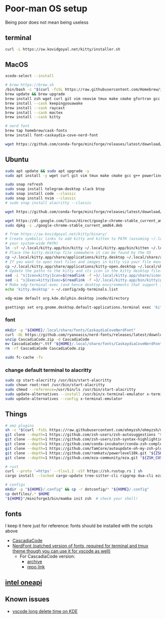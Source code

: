 # Poor-man OS setup
Being poor does not mean being useless

## terminal
```bash
curl -L https://sw.kovidgoyal.net/kitty/installer.sh
```

## MacOS
```bash
xcode-select --install

# brew https://brew.sh
/bin/bash -c "$(curl -fsSL https://raw.githubusercontent.com/Homebrew/install/HEAD/install.sh)"
brew update && brew upgrade
brew install zsh wget curl git vim neovim tmux make cmake gfortran gcc g++ btop
brew install --cask keepingyouawake
brew install --cask raycast
brew install --cask mactex
brew install --cask kitty

# nerd font
brew tap homebrew/cask-fonts
brew install font-caskaydia-cove-nerd-font

wget https://github.com/conda-forge/miniforge/releases/latest/download/Miniforge3-MacOSX-x86_64.sh
```


## Ubuntu
```bash
sudo apt update && sudo apt upgrade -y
sudo apt install -y wget curl git vim tmux make cmake gcc g++ powerline fonts-powerline gfortran gnome-tweaks texlive-full

sudo snap refresh
sudo snap install telegram-desktop slack btop
sudo snap install code --classic
sudo snap install nvim --classic
# sudo snap install alacritty --classic

wget https://github.com/conda-forge/miniforge/releases/latest/download/Miniforge3-Linux-x86_64.sh

wget https://dl.google.com/linux/direct/google-chrome-stable_current_amd64.deb
sudo dpkg -i ./google-chrome-stable_current_amd64.deb

# from https://sw.kovidgoyal.net/kitty/binary/
# Create symbolic links to add kitty and kitten to PATH (assuming ~/.local/bin is in
# your system-wide PATH)
ln -sf ~/.local/kitty.app/bin/kitty ~/.local/kitty.app/bin/kitten ~/.local/bin/
# Place the kitty.desktop file somewhere it can be found by the OS
cp ~/.local/kitty.app/share/applications/kitty.desktop ~/.local/share/applications/
# If you want to open text files and images in kitty via your file manager also add the kitty-open.desktop file
cp ~/.local/kitty.app/share/applications/kitty-open.desktop ~/.local/share/applications/
# Update the paths to the kitty and its icon in the kitty desktop file(s)
sed -i "s|Icon=kitty|Icon=$(readlink -f ~)/.local/kitty.app/share/icons/hicolor/256x256/apps/kitty.png|g" ~/.local/share/applications/kitty*.desktop
sed -i "s|Exec=kitty|Exec=$(readlink -f ~)/.local/kitty.app/bin/kitty|g" ~/.local/share/applications/kitty*.desktop
# Make xdg-terminal-exec (and hence desktop environments that support it use kitty)
echo 'kitty.desktop' > ~/.config/xdg-terminals.list

xdg-mime default org.kde.dolphin.desktop inode/directory

gsettings set org.gnome.desktop.default-applications.terminal exec 'kitty'
```

### font
```bash
mkdir -p "${HOME}/.local/share/fonts/CaskaydiaCoveNerdFont"
curl -OL https://github.com/ryanoasis/nerd-fonts/releases/latest/download/CascadiaCode.zip
unzip CascadiaCode.zip -d CascadiaCode
mv CascadiaCode/*.ttf "${HOME}/.local/share/fonts/CaskaydiaCoveNerdFont"
rm -rf CascadiaCode CascadiaCode.zip

sudo fc-cache -fv
```

### change default terminal to alacritty
```bash
sudo cp start-alacritty /usr/bin/start-alacritty
sudo chown root:root /usr/bin/start-alacritty
sudo chmod --reference=/usr/bin/ls /usr/bin/start-alacritty
sudo update-alternatives --install /usr/bin/x-terminal-emulator x-terminal-emulator /usr/bin/start-alacritty 50
sudo update-alternatives --config x-terminal-emulator
```


## Things
```bash
# omz plugins
sh -c "$(curl -fsSL https://raw.githubusercontent.com/ohmyzsh/ohmyzsh/master/tools/install.sh)"
git clone --depth=1 https://github.com/zsh-users/zsh-autosuggestions "${ZSH_CUSTOM:-$HOME/.oh-my-zsh/custom}/plugins/zsh-autosuggestions"
git clone --depth=1 https://github.com/zsh-users/zsh-syntax-highlighting.git "${ZSH_CUSTOM:-$HOME/.oh-my-zsh/custom}/plugins/zsh-syntax-highlighting"
git clone --depth=1 https://github.com/conda-incubator/conda-zsh-completion.git "${ZSH_CUSTOM:-$HOME/.oh-my-zsh/custom}/plugins/conda-zsh-completion"
git clone --depth=1 https://github.com/TamCore/autoupdate-oh-my-zsh-plugins "${ZSH_CUSTOM:-$HOME/.oh-my-zsh/custom}/plugins/autoupdate"
git clone --depth=1 https://github.com/romkatv/powerlevel10k.git "${ZSH_CUSTOM:-$HOME/.oh-my-zsh/custom}/themes/powerlevel10k"
git clone --depth=1 https://github.com/eza-community/eza.git "${ZSH_CUSTOM:-$HOME/.oh-my-zsh/custom}/eza"

# rust
curl --proto '=https' --tlsv1.2 -sSf https://sh.rustup.rs | sh
cargo install --locked cargo-update tree-sitter-cli ripgrep dua-cli eza zoxide zellij bat yazi-fm yazi-cli

# configs
mkdir -p "${HOME}/.config" && cp -r dotconfig/* "${HOME}/.config"
cp dotfiles/.* $HOME
"${HOME}"/miniforge3/bin/mamba init zsh  # check your shell!
```


## fonts
I keep it here just for reference: fonts should be installed with the scripts above
* [CascadiaCode](https://github.com/microsoft/cascadia-code)
* [NerdFont (patched version of fonts, required for terminal and tmux theme though you can use it for vscode as well)](https://github.com/ryanoasis/nerd-fonts)
  * For CascadiaCode version:
    * [archive](https://github.com/ryanoasis/nerd-fonts/releases/latest)
    * [repo link](https://github.com/ryanoasis/nerd-fonts/tree/master/patched-fonts/CascadiaCode)


## [intel oneapi](https://software.intel.com/content/www/us/en/develop/tools/oneapi/all-toolkits.html)


## Known issues 
* [vscode long delete time on KDE](https://jamezrin.name/fix-visual-studio-code-freezing-when-deleting)
